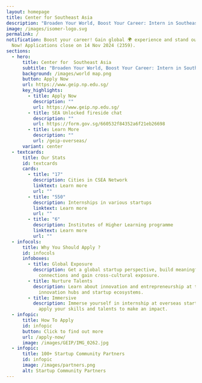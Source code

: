 ```yaml
---
layout: homepage
title: Center for Southeast Asia
description: "Broaden Your World, Boost Your Career: Intern in Southeast Asia!"
image: /images/isomer-logo.svg
permalink: /
notification: Boost your career! Gain global 🌍 experience and stand out. Apply
  Now! Applications close on 14 Nov 2024 (2359).
sections:
  - hero:
      title: Center for  Southeast Asia
      subtitle: "Broaden Your World, Boost Your Career: Intern in Southeast Asia!"
      background: /images/world map.png
      button: Apply Now
      url: https://www.geip.np.edu.sg/
      key_highlights:
        - title: Apply Now
          description: ""
          url: https://www.geip.np.edu.sg/
        - title: SEA Unlocked fireside chat
          description: ""
          url: https://form.gov.sg/660532f84352a6f21eb26698
        - title: Learn More
          description: ""
          url: /geip-overseas/
      variant: center
  - textcards:
      title: Our Stats
      id: textcards
      cards:
        - title: "17"
          description: Cities in CSEA Network
          linktext: Learn more
          url: ""
        - title: "550"
          description: Internships in various startups​
          linktext: Learn more
          url: ""
        - title: "6"
          description: Institutes of Higher Learning programme​
          linktext: Learn more
          url: ""
  - infocols:
      title: Why You Should Apply ?
      id: infocols
      infoboxes:
        - title: Global Exposure
          description: Get a global startup perspective, build meaningful networks and
            connections and gain cross-cultural exposure.
        - title: Nurture Talents
          description: Learn about innovation and entrepreneurship at the world’s leading
            innovation hubs and startup ecosystems.
        - title: Immersive
          description: Immerse yourself in internship at overseas startup companies and
            apply your skills and talents to make an impact.
  - infopic:
      title: How To Apply
      id: infopic
      button: Click to find out more
      url: /apply-now/
      image: /images/GEIP/IMG_0262.jpg
  - infopic:
      title: 100+ Startup Community Partners
      id: infopic
      image: /images/partners.png
      alt: Startup Community Partners
---
```

